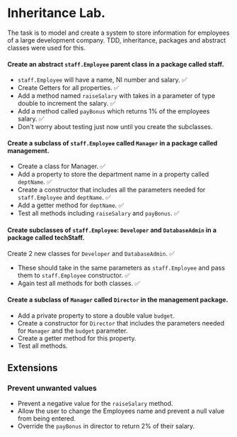 # Inheritance Lab.

The task is to model and create a system to store information for employees of a large development company.
TDD, inheritance, packages and abstract classes were used for this.

#### Create an abstract `staff.Employee` parent class in a package called staff.
- `staff.Employee` will have a name, NI number and salary. :white_check_mark:
- Create Getters for all properties. :white_check_mark:
- Add a method named `raiseSalary` with takes in a parameter of type double to increment the salary. :white_check_mark:
- Add a method called `payBonus` which returns 1% of the employees salary. :white_check_mark:
- Don't worry about testing just now until you create the subclasses.

#### Create a subclass of `staff.Employee` called `Manager` in a package called management.
- Create a class for Manager. :white_check_mark:
- Add a property to store the department name in a property called `deptName`. :white_check_mark:
- Create a constructor that includes all the parameters needed for `staff.Employee` and `deptName`. :white_check_mark:
- Add a getter method for `deptName`. :white_check_mark:
- Test all methods including `raiseSalary` and `payBonus`. :white_check_mark:

#### Create subclasses of `staff.Employee`: `Developer` and `DatabaseAdmin` in a package called techStaff.
Create 2 new classes for `Developer` and `DatabaseAdmin`. :white_check_mark:
- These should take in the same parameters as `staff.Employee` and pass them to `staff.Employee` constructor. :white_check_mark:
- Again test all methods for both classes. :white_check_mark:

#### Create a subclass of `Manager` called `Director` in the management package.
- Add a private property to store a double value `budget`.
- Create a constructor for `Director` that includes the parameters needed for `Manager` and the `budget` parameter.
- Create a getter method for this property.
- Test all methods.


## Extensions

### Prevent unwanted values

- Prevent a negative value for the `raiseSalary` method.
- Allow the user to change the Employees name and prevent a null value from being entered.
- Override the `payBonus` in director to return 2% of their salary.

